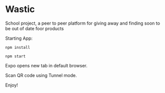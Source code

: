 # Wastic
School project, a peer to peer platform for giving away and finding soon to be out of date foor products

Starting App:

```npm install```

```npm start```

Expo opens new tab in default browser.

Scan QR code using Tunnel mode. 

Enjoy!
